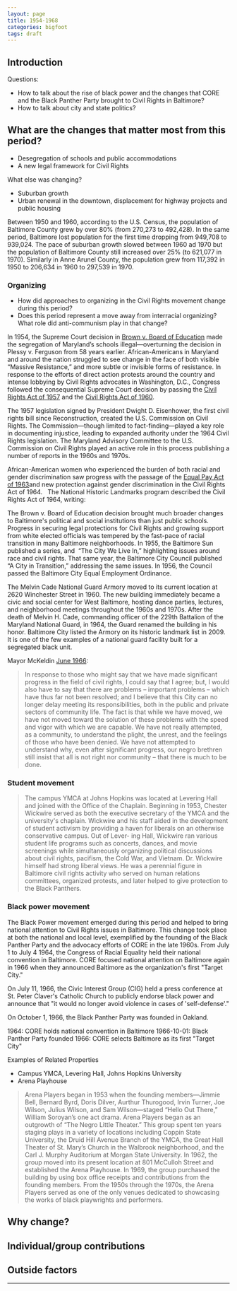 ```yaml
---
layout: page
title: 1954-1968
categories: bigfoot
tags: draft
---
```


## Introduction

Questions:

- How to talk about the rise of black power and the changes that CORE and the Black Panther Party brought to Civil Rights in Baltimore?
- How to talk about city and state politics?

## What are the changes that matter most from this period?

- Desegregation of schools and public accommodations
- A new legal framework for Civil Rights

What else was changing?

- Suburban growth
- Urban renewal in the downtown, displacement for highway projects and public housing

Between 1950 and 1960, according to the U.S. Census, the population of Baltimore County grew by over 80% (from 270,273 to 492,428). In the same period, Baltimore lost population for the first time dropping from 949,708  to 939,024. The pace of suburban growth slowed between 1960 ad 1970 but the population of Baltimore County still increased over 25% (to 621,077 in 1970). Similarly in Anne Arunel County, the population grew from 117,392 in 1950 to 206,634 in 1960 to 297,539 in 1970.

### Organizing

- How did approaches to organizing in the Civil Rights movement change during this period?
- Does this period represent a move away from interracial organizing? What role did anti-communism play in that change?


In 1954, the Supreme Court decision in [Brown v. Board of Education](https://en.wikipedia.org/wiki/Brown_v._Board_of_Education) made the segregation of Maryland’s schools illegal—overturning the decision in Plessy v. Ferguson from 58 years earlier. African-Americans in Maryland and around the nation struggled to see change in the face of both visible “Massive Resistance,” and more subtle or invisible forms of resistance. In response to the efforts of direct action protests around the country and intense lobbying by Civil Rights advocates in Washington, D.C., Congress followed the  consequential Supreme Court decision by passing the [Civil Rights Act of 1957](https://en.wikipedia.org/wiki/Civil_Rights_Act_of_1957) and the [Civil Rights Act of 1960](https://en.wikipedia.org/wiki/Civil_Rights_Act_of_1960).

The 1957 legislation signed by President Dwight D. Eisenhower, the first civil rights bill since Reconstruction, created the U.S. Commission on Civil Rights. The Commission—though limited to fact-finding—played a key role in  documenting injustice, leading to expanded authority under the 1964 Civil Rights legislation. The Maryland Advisory Committee to the U.S. Commission on Civil Rights played an active role in this process publishing a number of reports in the 1960s and 1970s.

African-American women who experienced the burden of both racial and gender discrimination saw progress with the passage of the [Equal Pay Act of 1963](https://en.wikipedia.org/wiki/Equal_Pay_Act_of_1963)and new protection against gender discrimination in the Civil Rights Act of 1964.
 
The National Historic Landmarks program described the Civil Rights Act of 1964, writing:

The Brown v. Board of Education decision brought much broader changes to Baltimore's political and social institutions than just public schools. Progress in securing legal protections for Civil Rights and growing support from white elected officials was tempered by the fast-pace of racial transition in many Baltimore neighborhoods. In 1955, the Baltimore Sun published a series, and  “The City We Live In,” highlighting issues around race and civil rights. That same year, the Baltimore City Council published “A City in Transition,” addressing the same issues. In 1956, the Council passed the Baltimore City Equal Employment Ordinance.

The Melvin Cade National Guard Armory moved to its current location at 2620 Winchester Street in 1960. The new building immediately became a civic and social center for West Baltimore, hosting dance parties, lectures, and neighborhood meetings throughout the 1960s and 1970s. After the death of Melvin H. Cade, commanding officer of the 229th Battalion of the Maryland National Guard, in 1964, the Guard renamed the building in his honor. Baltimore City listed the Armory on its historic landmark list in 2009. It is one of the few examples of a national guard facility built for a segregated black unit.


Mayor McKeldin [June 1966](http://archives.ubalt.edu/hwc/pdf/civil-rights-mayors-committee.pdf):

> In response to those who might say that we have made significant progress in the field of civil rights, I could say that I agree; but, I would also have to say that there are problems – important problems – which have thus far not been resolved; and I believe that this City can no longer delay meeting its responsibilities, both in the public and private sectors of community life.
> The fact is that while we have moved, we have not moved toward the solution of these problems with the speed and vigor with which we are capable.
> We have not really attempted, as a community, to understand the plight, the unrest, and the feelings of those who have been denied.
> We have not attempted to understand why, even after significant progress, our negro brethren still insist that all is not right nor community – that there is much to be done.

### Student movement

> The campus YMCA at Johns Hopkins was located at Levering Hall and joined with the Office of the Chaplain. Beginning in 1953, Chester Wickwire served as both the executive secretary of the YMCA and the university's chaplain. Wickwire and his staff aided in the development of student activism by providing a haven for liberals on an otherwise conservative campus. Out of Lever- ing Hall, Wickwire ran various student life programs such as concerts, dances, and movie screenings while simultaneously organizing political discussions about civil rights, pacifism, the Cold War, and Vietnam. Dr. Wickwire himself had strong liberal views. He was a perennial figure in Baltimore civil rights activity who served on human relations committees, organized protests, and later helped to give protection to the Black Panthers.

### Black power movement

The Black Power movement emerged during this period and helped to bring national attention to Civil Rights issues in Baltimore. This change took place at both the national and local level, exemplified by the founding of the Black Panther Party and the advocacy efforts of CORE in the late 1960s. From July 1 to July 4 1964, the Congress of Racial Equality held their national convention in Baltimore. CORE focused national attention on Baltimore again in 1966 when they announced Baltimore as the organization's first "Target City."

On July 11, 1966, the Civic Interest Group (CIG) held a press conference at St. Peter Claver's Catholic Church to publicly endorse black power and announce that "it would no longer avoid violence in cases of 'self-defense'."

On October 1, 1966, the Black Panther Party was founded in Oakland.

1964: CORE holds national convention in Baltimore
1966-10-01: Black Panther Party founded
1966: CORE selects Baltimore as its first "Target City"

Examples of Related Properties

- Campus YMCA, Levering Hall, Johns Hopkins University
- Arena Playhouse

> Arena Players began in 1953 when the founding members—Jimmie Bell, Bernard Byrd, Doris Dilver, Aurthur Thurogood, Irvin Turner, Joe Wilson, Julius Wilson, and Sam Wilson—staged “Hello Out There,” William Soroyan’s one act drama. Arena Players began as an outgrowth of “The Negro Little Theater.” This group spent ten years staging plays in a variety of locations including Coppin State University, the Druid Hill Avenue Branch of the YMCA, the Great Hall Theater of St. Mary’s Church in the Walbrook neighborhood, and the Carl J. Murphy Auditorium at Morgan State University. In 1962, the group moved into its present location at 801 McCulloh Street and established the Arena Playhouse. In 1969, the group purchased the building by using box office receipts and contributions from the founding members. From the 1950s through the 1970s, the Arena Players served as one of the only venues dedicated to showcasing the works of black playwrights and performers.


## Why change?

## Individual/group contributions

## Outside factors

---
